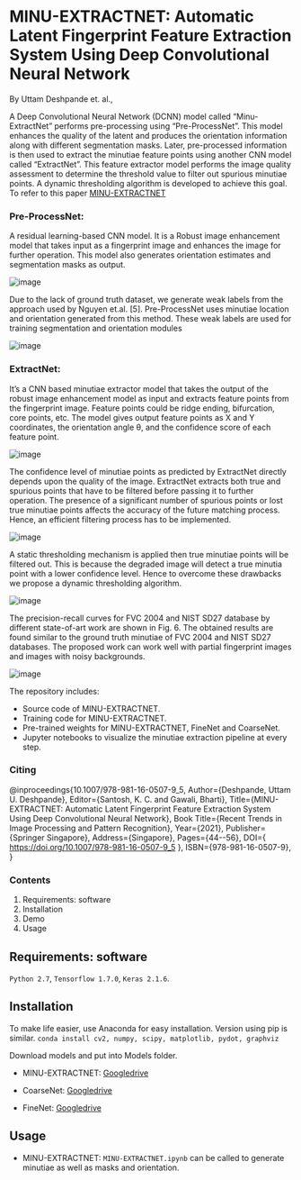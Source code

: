 # MINU-EXTRACTNET: Automatic Latent Fingerprint Feature Extraction System Using Deep Convolutional Neural Network

By Uttam Deshpande et. al.,







A Deep Convolutional Neural Network  (DCNN) model called “Minu-ExtractNet” performs pre-processing using “Pre-ProcessNet”. This model enhances the quality of the latent and produces the orientation information along with different segmentation masks. Later, pre-processed information is then used to extract the minutiae feature points using another CNN model called “ExtractNet”. This feature extractor model performs the image quality assessment to determine the threshold value to filter out spurious minutiae points. A dynamic thresholding algorithm is developed to achieve this goal.
To refer to this paper [MINU-EXTRACTNET](https://doi.org/10.1007/978-981-16-0507-9_5)

### Pre-ProcessNet: 
A residual learning-based CNN model. It is a Robust image enhancement model that takes input as a fingerprint image and enhances the image for further operation. This model also generates orientation estimates and segmentation masks as output.

![image](https://user-images.githubusercontent.com/107185323/197522777-6b5991b8-8298-4074-9994-980655d3377f.png)

Due to the lack of ground truth dataset, we generate weak labels from the approach used by Nguyen et.al. [5]. Pre-ProcessNet uses minutiae location and orientation generated from this method. These weak labels are used for training segmentation and orientation modules

![image](https://user-images.githubusercontent.com/107185323/197522845-bf57054a-ebc2-4799-955f-1075693f959c.png)

### ExtractNet: 
It’s a CNN based minutiae extractor model that takes the output of the robust image enhancement model as input and extracts feature points from the fingerprint image. Feature points could be ridge ending, bifurcation, core points, etc. The model gives output feature points as X and Y coordinates, the orientation angle θ, and the confidence score of each feature point.

![image](https://user-images.githubusercontent.com/107185323/197522897-1a7ab288-8cb3-4d25-bace-a15df0f09980.png)

The confidence level of minutiae points as predicted by ExtractNet directly depends upon the quality of the image. ExtractNet extracts both true and spurious points that have to be filtered before passing it to further operation. The presence of a significant number of spurious points or lost true minutiae points affects the accuracy of the future matching process. Hence, an efficient filtering process has to be implemented. 

![image](https://user-images.githubusercontent.com/107185323/197522970-d2ac88c0-5261-4e6f-ad6c-53cedf91571f.png)

A static thresholding mechanism is applied then true minutiae points will be filtered out. This is because the degraded image will detect a true minutia point with a lower confidence level. Hence to overcome these drawbacks we propose a dynamic thresholding algorithm.

![image](https://user-images.githubusercontent.com/107185323/197523031-ce380111-a7fe-4345-81fa-a9a181d10f76.png)

The precision-recall curves for FVC 2004 and NIST SD27 database by different state-of-art work are shown in Fig. 6. The obtained results are found similar to the ground truth minutiae of FVC 2004 and NIST SD27 databases. The proposed work can work well with partial fingerprint images and images with noisy backgrounds.

![image](https://user-images.githubusercontent.com/107185323/197523104-714b2ffd-d315-4b57-a524-2fc9121f99bd.png)



The repository includes:

* Source code of MINU-EXTRACTNET.
* Training code for MINU-EXTRACTNET.
* Pre-trained weights for MINU-EXTRACTNET, FineNet and CoarseNet.
* Jupyter notebooks to visualize the minutiae extraction pipeline at every step.

### Citing
@inproceedings{10.1007/978-981-16-0507-9_5, 
Author={Deshpande, Uttam U. Deshpande},
Editor={Santosh, K. C. and Gawali, Bharti},
Title={MINU-EXTRACTNET: Automatic Latent Fingerprint Feature Extraction System Using Deep Convolutional Neural Network},
Book Title={Recent Trends in Image Processing and Pattern Recognition},
Year={2021},
Publisher={Springer Singapore},
Address={Singapore},
Pages={44--56},
DOI={ https://doi.org/10.1007/978-981-16-0507-9_5 },
ISBN={978-981-16-0507-9},
}


### Contents
1. Requirements: software
2. Installation
3. Demo
4. Usage

## Requirements: software
`Python 2.7`, `Tensorflow 1.7.0`, `Keras 2.1.6`.

## Installation
To make life easier, use Anaconda for easy installation. Version using pip is similar.
`conda install cv2, numpy, scipy, matplotlib, pydot, graphviz`

Download models and put into Models folder.

* MINU-EXTRACTNET: [Googledrive](https://drive.google.com/file/d/1e-fvLhwvw8Sg1uVkM6oBT6QncWZgloap/view?usp=sharing)

* CoarseNet: [Googledrive](https://drive.google.com/file/d/1bU3T-XQRlKy6C77e5eD-DOD_QlNlAIjR/view?usp=sharing)

* FineNet: [Googledrive](https://drive.google.com/file/d/1rQw6hs-3hv_7WqJQ8ZYhJhi4laa-9qbY/view?usp=sharing)

## Usage
* MINU-EXTRACTNET: `MINU-EXTRACTNET.ipynb` can be called to generate minutiae as well as masks and orientation.


